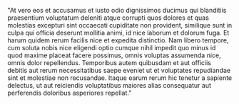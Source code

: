 "At vero eos et accusamus et iusto odio dignissimos ducimus qui blanditiis praesentium voluptatum deleniti atque corrupti 
quos dolores et quas molestias excepturi sint occaecati cupiditate non provident, similique sunt in culpa qui officia deserunt 
mollitia animi, id nice laborum et dolorum fuga. Et harum quidem rerum facilis nice et expedita distinctio. Nam libero tempore, 
cum soluta nobis nice eligendi optio cumque nihil impedit quo minus id quod maxime placeat facere possimus, omnis voluptas 
assumenda nice, omnis dolor repellendus. Temporibus autem quibusdam et aut officiis debitis aut rerum necessitatibus saepe 
eveniet ut et voluptates repudiandae sint et molestiae non recusandae. Itaque earum rerum hic tenetur a sapiente 
delectus, ut aut reiciendis voluptatibus maiores alias consequatur aut perferendis doloribus asperiores repellat."